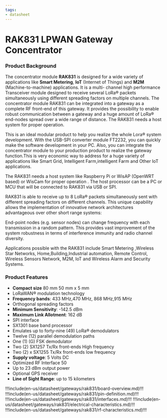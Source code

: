 ```yaml
---
tags:
- datasheet
---
```

# RAK831 LPWAN Gateway Concentrator

<rk-img
  src="/assets/images/datasheet/rak831/rak831-overview.png"
  width="50%"
  figure-number="1"
  caption="RAK831 LPWAN Gateway"
/>

### Product Background

The concentrator module **RAK831** is designed for a wide variety of applications like **Smart Metering**, **IoT** (Internet of Things) and **M2M** (Machine-to-machine) applications. It is a multi- channel high performance Transceiver module designed to receive several LoRa® packets simultaneously using different spreading factors on multiple channels. The concentrator module RAK831 can be integrated into a gateway as a complete RF front-end of this gateway. It provides the possibility to enable robust communication between a gateway and a huge amount of LoRa® end-nodes spread over a wide range of distance. The RAK831 needs a host system for proper operation. 

This is an ideal modular product to help you realize the whole Lora® system development. With the USB-SPI converter module FT2232, you can quickly make the software development in your PC. Also, you can integrate the concentrator module to your production product to realize the gateway function.This is very economic way to address for a huge variety of applications like Smart Grid, Intelligent Farm,intelligent Farm and Other IoT applications. 

The RAK831 needs a host system like Raspberry Pi or WisAP (OpenWRT based) or WisCam for proper operation . The host processor can be a PC or MCU that will be connected to RAK831 via USB or SPI.

RAK831 is able to receive up to 8 LoRa® packets simultaneously sent with different spreading factors on different channels. This unique capability allows the implementation of innovative network architectures advantageous over other short range systems:

End-point nodes (e.g. sensor nodes) can change frequency with each transmission in a random pattern. This provides vast improvement of the system robustness in terms of interference immunity and radio channel diversity.

Applications possible with the RAK831 include Smart Metering ,Wireless Star Networks, Home,Building,Industrial automation, Remote Control, Wireless Sensors Network, M2M, IoT and Wireless Alarm and Security Systems.

### Product Features

* **Compact size** 80 mm 50 mm x 5  mm
* LoRaWAN® modulation technology
* **Frequency bands**: 433 MHz,470 MHz, 868 MHz,915 MHz
* Orthogonal spreading factors
* **Minimum Sensitivity**: -142.5 dBm
* **Maximum Link Allotment**: 162 dB
* SPI interface
* SX1301 base band processor
* Emulates up to forty-nine (49)  LoRa® demodulators
* Twelve (12) parallel demodulation paths
* One (1) (G) FSK demodulator
* Two (2) SX1257 Tx/Rx front-ends High frequency
* Two (2) x SX1255 Tx/Rx front-ends low frequency
* **Supply voltage**: 5 Volts DC
* Optimized RF Interface 50
* Up to 23 dBm output power
* Optional GPS receiver 
* **Line of Sight Range**: up to 15 kilometers

!!!include(en-us/datasheet/gateways/rak831/board-overview.md)!!!
!!!include(en-us/datasheet/gateways/rak831/pin-definition.md)!!!
!!!include(en-us/datasheet/gateways/rak831/interfaces.md)!!!
!!!include(en-us/datasheet/gateways/rak831/electrical-characteristics.md)!!!
!!!include(en-us/datasheet/gateways/rak831/rf-characteristics.md)!!!